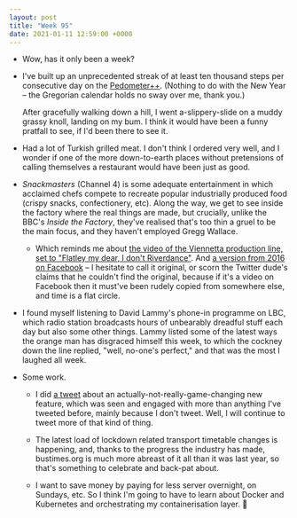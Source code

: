 ```yaml
---
layout: post
title: "Week 95"
date: 2021-01-11 12:59:00 +0000
---
```


- Wow, has it only been a week?

- I've built up an unprecedented streak of at least ten thousand steps per consecutive day on the [Pedometer++](https://apps.apple.com/gb/app/pedometer/id712286167). (Nothing to do with the New Year – the Gregorian calendar holds no sway over me, thank you.)

  After gracefully walking down a hill, I went a-slippery-slide on a muddy grassy knoll, landing on my bum.
  I think it would have been a funny pratfall to see, if I'd been there to see it.

- Had a lot of Turkish grilled meat. I don't think I ordered very well,
  and I wonder if one of the more down-to-earth places without pretensions of calling themselves a restaurant would have been just as good.

- <cite>Snackmasters</cite> (Channel 4) is some adequate entertainment in which acclaimed chefs compete to recreate popular
  industrially produced food (crispy snacks, confectionery, etc).
  Along the way, we get to see inside the factory where the real things are made, but crucially, unlike the BBC's <cite>Inside the Factory</cite>,
  they've realised that's too thin a gruel to be the main focus, and they haven't employed Gregg Wallace.

  - Which reminds me about
    [the video of the Viennetta production line,
    set to "Flatley my dear, I don't Riverdance"](https://twitter.com/yascaoimhin/status/1348034431483863043).
    And [a version from 2016 on Facebook](https://www.facebook.com/dailyedge.ie/videos/1235420816497020/)
    – I hesitate to call it original, or scorn the Twitter dude's claims that he couldn't find the original,
    because if it's a video on Facebook then it must've been rudely copied from somewhere else, and time is a flat circle.

- I found myself listening to David Lammy's phone-in programme on LBC,
  which radio station broadcasts hours of unbearably dreadful stuff each day but also some other things.
  Lammy listed some of the latest ways the orange man has disgraced himself this week,
  to which the cockney down the line replied, "well, no-one's perfect," and that was the most I laughed all week.  

- Some work.

  - I did [a tweet](https://twitter.com/bustimes_org/status/1346165636414787584) about an actually-not-really-game-changing new feature,
  which was seen and engaged with more than anything I've tweeted before, mainly because I don't tweet. Well, I will continue to tweet more of that kind of thing.

  - The latest load of lockdown related transport timetable changes is happening, and, thanks to the progress the industry has made, bustimes.org is much more abreast of it all than it was last year, so that's something to celebrate and back-pat about.

  - I want to save money by paying for less server overnight, on Sundays, etc. So I think I'm going to have to learn about Docker and Kubernetes and orchestrating my containerisation layer. 🐳
